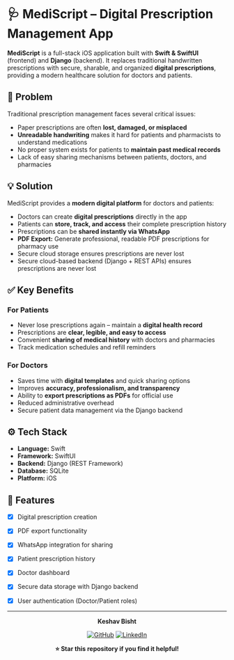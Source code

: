 # 🩺 MediScript – Digital Prescription Management App

**MediScript** is a full-stack iOS application built with **Swift & SwiftUI** (frontend) and **Django** (backend). It replaces traditional handwritten prescriptions with secure, sharable, and organized **digital prescriptions**, providing a modern healthcare solution for doctors and patients.

## 🚩 Problem

Traditional prescription management faces several critical issues:

- Paper prescriptions are often **lost, damaged, or misplaced**
- **Unreadable handwriting** makes it hard for patients and pharmacists to understand medications
- No proper system exists for patients to **maintain past medical records**
- Lack of easy sharing mechanisms between patients, doctors, and pharmacies

## 💡 Solution

MediScript provides a **modern digital platform** for doctors and patients:

- Doctors can create **digital prescriptions** directly in the app
- Patients can **store, track, and access** their complete prescription history
- Prescriptions can be **shared instantly via WhatsApp**
- **PDF Export:** Generate professional, readable PDF prescriptions for pharmacy use
- Secure cloud storage ensures prescriptions are never lost
- Secure cloud-based backend (Django + REST APIs) ensures prescriptions are never lost

## ✅ Key Benefits

### For Patients
- Never lose prescriptions again – maintain a **digital health record**
- Prescriptions are **clear, legible, and easy to access**
- Convenient **sharing of medical history** with doctors and pharmacies
- Track medication schedules and refill reminders

### For Doctors
- Saves time with **digital templates** and quick sharing options
- Improves **accuracy, professionalism, and transparency**
- Ability to **export prescriptions as PDFs** for official use
- Reduced administrative overhead
- Secure patient data management via the Django backend

## ⚙️ Tech Stack

- **Language:** Swift
- **Framework:** SwiftUI
- **Backend:** Django (REST Framework)
- **Database:** SQLite
- **Platform:** iOS

## 🚀 Features

- [x] Digital prescription creation
- [x] PDF export functionality
- [x] WhatsApp integration for sharing
- [x] Patient prescription history
- [x] Doctor dashboard
- [x] Secure data storage with Django backend
- [x] User authentication (Doctor/Patient roles)




---
<div align="center">

**Keshav Bisht**

[![GitHub](https://img.shields.io/badge/GitHub-@Keshavbisht-black?style=for-the-badge&logo=github)](https://github.com/Keshavbisht)
[![LinkedIn](https://img.shields.io/badge/LinkedIn-Connect-blue?style=for-the-badge&logo=linkedin)](https://linkedin.com/in/keshavbisht)

</div>



<div align="center">

**⭐ Star this repository if you find it helpful!**


</div>
